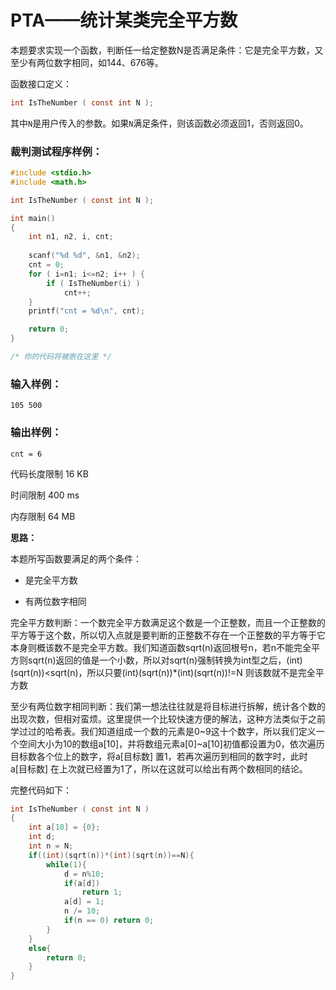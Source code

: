 # PTA——统计某类完全平方数

本题要求实现一个函数，判断任一给定整数N是否满足条件：它是完全平方数，又至少有两位数字相同，如144、676等。

函数接口定义：

```c
int IsTheNumber ( const int N );
```

其中`N`是用户传入的参数。如果`N`满足条件，则该函数必须返回1，否则返回0。

### 裁判测试程序样例：

```c
#include <stdio.h>
#include <math.h>

int IsTheNumber ( const int N );

int main()
{
    int n1, n2, i, cnt;
    
    scanf("%d %d", &n1, &n2);
    cnt = 0;
    for ( i=n1; i<=n2; i++ ) {
        if ( IsTheNumber(i) )
            cnt++;
    }
    printf("cnt = %d\n", cnt);

    return 0;
}

/* 你的代码将被嵌在这里 */
```

### 输入样例：

```in
105 500
```

### 输出样例：

```out
cnt = 6
```

代码长度限制   16 KB

时间限制   400 ms

内存限制   64 MB

**思路：**

本题所写函数要满足的两个条件：

- 是完全平方数

- 有两位数字相同

完全平方数判断：一个数完全平方数满足这个数是一个正整数，而且一个正整数的平方等于这个数，所以切入点就是要判断的正整数不存在一个正整数的平方等于它本身则概该数不是完全平方数。我们知道函数sqrt(n)返回根号n，若n不能完全平方则sqrt(n)返回的值是一个小数，所以对sqrt(n)强制转换为int型之后，(int)(sqrt(n))<sqrt(n)，所以只要(int)(sqrt(n))*(int)(sqrt(n))!=N 则该数就不是完全平方数

至少有两位数字相同判断：我们第一想法往往就是将目标进行拆解，统计各个数的出现次数，但相对蛮烦。这里提供一个比较快速方便的解法，这种方法类似于之前学过过的哈希表。我们知道组成一个数的元素是0~9这十个数字，所以我们定义一个空间大小为10的数组a[10]，并将数组元素a[0]~a[10]初值都设置为0，依次遍历目标数各个位上的数字，将a[目标数] 置1，若再次遍历到相同的数字时，此时 a[目标数] 在上次就已经置为1了，所以在这就可以给出有两个数相同的结论。

完整代码如下：

```c
int IsTheNumber ( const int N )
{
    int a[10] = {0};
    int d;
    int n = N;
    if((int)(sqrt(n))*(int)(sqrt(n))==N){
        while(1){
            d = n%10;
            if(a[d])
                return 1;
            a[d] = 1;
            n /= 10;
            if(n == 0) return 0;
        }
    }
    else{
        return 0;
    }
}
```

